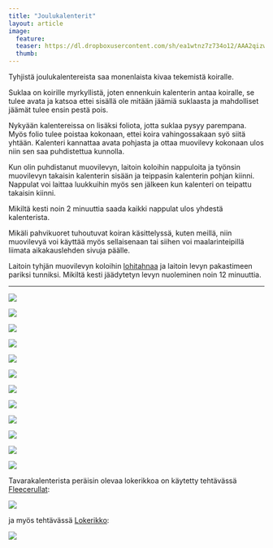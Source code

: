 ```yaml
---
title: "Joulukalenterit"
layout: article
image:
  feature:
  teaser: https://dl.dropboxusercontent.com/sh/ea1wtnz7z734o12/AAA2qizwdW6GowcmpCc5oN9Xa/aktivointi/joulukalenterit/DSC59121-245px.jpg
  thumb:
---
```


Tyhjistä joulukalentereista saa monenlaista kivaa tekemistä koiralle.

Suklaa on koirille myrkyllistä, joten ennenkuin kalenterin antaa koiralle, se tulee avata ja katsoa ettei sisällä ole mitään jäämiä suklaasta ja mahdolliset jäämät tulee ensin pestä pois.

Nykyään kalentereissa on lisäksi foliota, jotta suklaa pysyy parempana. Myös folio tulee poistaa kokonaan, ettei koira vahingossakaan syö siitä yhtään. Kalenteri kannattaa avata pohjasta ja ottaa muovilevy kokonaan ulos niin sen saa puhdistettua kunnolla.

Kun olin puhdistanut muovilevyn, laitoin koloihin nappuloita ja työnsin muovilevyn takaisin kalenterin sisään ja teippasin kalenterin pohjan kiinni. Nappulat voi laittaa luukkuihin myös sen jälkeen kun kalenteri on teipattu takaisin kiinni.

Mikiltä kesti noin 2 minuuttia saada kaikki nappulat ulos yhdestä kalenterista.

Mikäli pahvikuoret tuhoutuvat koiran käsittelyssä, kuten meillä, niin muovilevyä voi käyttää myös sellaisenaan tai siihen voi maalarinteipillä liimata aikakauslehden sivuja päälle.

Laitoin tyhjän muovilevyn koloihin [lohitahnaa](http://clk.tradedoubler.com/click?p(210840)a(2526211)g(19927404)url(http://www.zooplus.fi/shop/kissat/herkut/kissantahnat/muut_tahnat/405572)) ja laitoin levyn pakastimeen pariksi tunniksi. Mikiltä kesti jäädytetyn levyn nuoleminen noin 12 minuuttia.

---

[![](https://dl.dropboxusercontent.com/sh/ea1wtnz7z734o12/AABafoGrmou6o8o61D8S_F8Sa/aktivointi/joulukalenterit/DSC59065-800px.jpg)](https://dl.dropboxusercontent.com/sh/ea1wtnz7z734o12/AAAEOI0WAwhSsOwFzQ00uu_va/aktivointi/joulukalenterit/DSC59065.jpg)

[![](https://dl.dropboxusercontent.com/sh/ea1wtnz7z734o12/AACs9OZfiQtU352a7Rqwj6nIa/aktivointi/joulukalenterit/DSC59082-800px.jpg)](https://dl.dropboxusercontent.com/sh/ea1wtnz7z734o12/AAAbG2F2jaPOsG5OzFT9i3oXa/aktivointi/joulukalenterit/DSC59082.jpg)

[![](https://dl.dropboxusercontent.com/sh/ea1wtnz7z734o12/AAC97FFQuxsSo1Zt4EPa9prMa/aktivointi/joulukalenterit/DSC59121-800px.jpg)](https://dl.dropboxusercontent.com/sh/ea1wtnz7z734o12/AACGWvd5X-kj0CQH5Fnp6uc6a/aktivointi/joulukalenterit/DSC59121.jpg)

[![](https://dl.dropboxusercontent.com/sh/ea1wtnz7z734o12/AABBpe9vzyiJ8S9BEUebAJEPa/aktivointi/joulukalenterit/DSC59190-800px.jpg)](https://dl.dropboxusercontent.com/sh/ea1wtnz7z734o12/AADzQquaaoam8mY4k5Wy-_kxa/aktivointi/joulukalenterit/DSC59190.jpg)

[![](https://dl.dropboxusercontent.com/sh/ea1wtnz7z734o12/AACxq7RKooGlxVuce31SCriVa/aktivointi/joulukalenterit/DSC59233-800px.jpg)](https://dl.dropboxusercontent.com/sh/ea1wtnz7z734o12/AACZkktfkQprfLpUSw4gUj0ga/aktivointi/joulukalenterit/DSC59233.jpg)

[![](https://dl.dropboxusercontent.com/sh/ea1wtnz7z734o12/AAAIrxiBebLBk5QFFG0U4BF6a/aktivointi/joulukalenterit/DSC59250-800px.jpg)](https://dl.dropboxusercontent.com/sh/ea1wtnz7z734o12/AABRCcU_Qz_xGsWxWQcMXX0-a/aktivointi/joulukalenterit/DSC59250.jpg)

[![](https://dl.dropboxusercontent.com/sh/ea1wtnz7z734o12/AAAE7RJh0LpKy3l0vzgr7Kw7a/aktivointi/joulukalenterit/DSC59057-800px.jpg)](https://dl.dropboxusercontent.com/sh/ea1wtnz7z734o12/AABur-JoffunzY_EuqRwQJX2a/aktivointi/joulukalenterit/DSC59057.jpg)

[![](https://dl.dropboxusercontent.com/sh/ea1wtnz7z734o12/AADG6dUq57_zrWU-gjmSss2Ca/aktivointi/joulukalenterit/DSC59352-800px.jpg)](https://dl.dropboxusercontent.com/sh/ea1wtnz7z734o12/AAAHMYX80Fegs9UnETgbiWIva/aktivointi/joulukalenterit/DSC59352.jpg)

[![](https://dl.dropboxusercontent.com/sh/ea1wtnz7z734o12/AACcu8L4niWGJRHfBDLwCPbqa/aktivointi/joulukalenterit/DSC59357-800px.jpg)](https://dl.dropboxusercontent.com/sh/ea1wtnz7z734o12/AABwyMimbKC6XuXDJ2NQE6wka/aktivointi/joulukalenterit/DSC59357.jpg)

[![](https://dl.dropboxusercontent.com/sh/ea1wtnz7z734o12/AABbfCJ3Slkfh5llCr1nNYcUa/aktivointi/joulukalenterit/DSC59408-800px.jpg)](https://dl.dropboxusercontent.com/sh/ea1wtnz7z734o12/AABEOw7dVr9rwSv5k1v2wdgda/aktivointi/joulukalenterit/DSC59408.jpg)

[![](https://dl.dropboxusercontent.com/sh/ea1wtnz7z734o12/AACk7w07OHgU60riAqK-uUYBa/aktivointi/joulukalenterit/DSC60440-800px.jpg)](https://dl.dropboxusercontent.com/sh/ea1wtnz7z734o12/AABk_-QHNhdXskDNDG7s9Zb2a/aktivointi/joulukalenterit/DSC60440.jpg)

[![](https://dl.dropboxusercontent.com/sh/ea1wtnz7z734o12/AACTG-ux4wWUbPv0V8XfhW3Xa/aktivointi/joulukalenterit/DSC60457-800px.jpg)](https://dl.dropboxusercontent.com/sh/ea1wtnz7z734o12/AABgbKFZ9AQXaYt2IjE4Ks0Ua/aktivointi/joulukalenterit/DSC60457.jpg)

Tavarakalenterista peräisin olevaa lokerikkoa on käytetty tehtävässä [Fleecerullat](http://minimuutti.com/aktivointi/fleecerullat/):

[![](https://dl.dropboxusercontent.com/sh/ea1wtnz7z734o12/AADuibprCezrzWbqbjVIKV_Za/aktivointi/fleecerullat/DS09098-800px.jpg)](http://minimuutti.com/aktivointi/fleecerullat/)

ja myös tehtävässä [Lokerikko](http://minimuutti.com/aktivointi/lokerikko/):

[![](https://dl.dropboxusercontent.com/sh/ea1wtnz7z734o12/AADDCFAktY3a_YN1t3TJiDEba/aktivointi/lokerikko/DS08655-800px.jpg)](http://minimuutti.com/aktivointi/lokerikko/)
